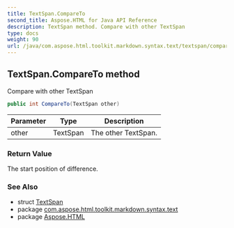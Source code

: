 ```yaml
---
title: TextSpan.CompareTo
second_title: Aspose.HTML for Java API Reference
description: TextSpan method. Compare with other TextSpan
type: docs
weight: 90
url: /java/com.aspose.html.toolkit.markdown.syntax.text/textspan/compareto/
---
```

## TextSpan.CompareTo method

Compare with other TextSpan

```java
public int CompareTo(TextSpan other)
```

| Parameter | Type | Description |
| --- | --- | --- |
| other | TextSpan | The other TextSpan. |

### Return Value

The start position of difference.

### See Also

* struct [TextSpan](../)
* package [com.aspose.html.toolkit.markdown.syntax.text](../../textspan/)
* package [Aspose.HTML](../../../)
